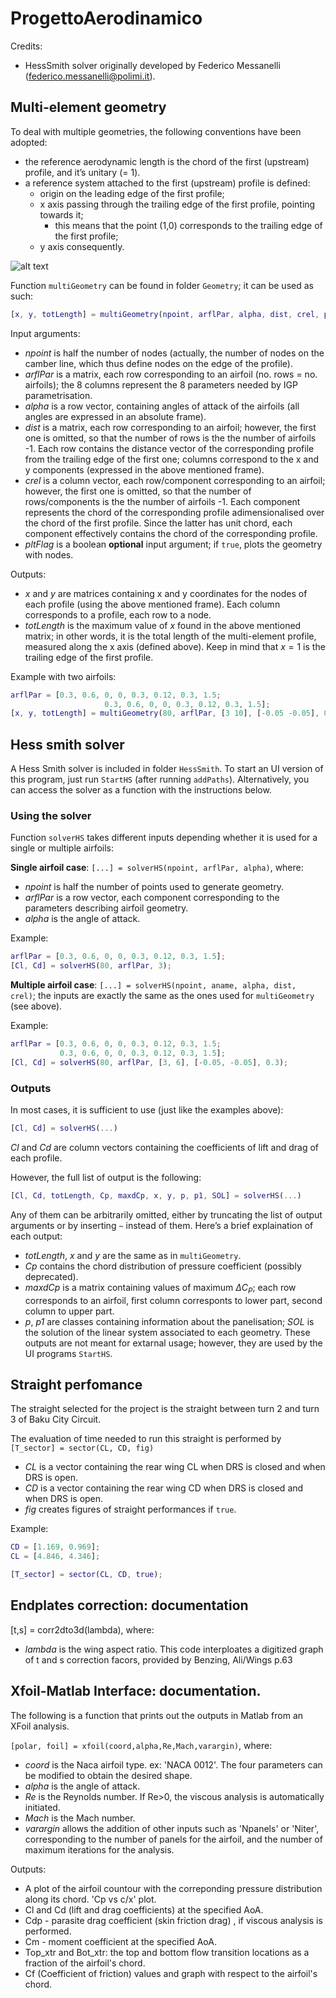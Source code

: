 # ProgettoAerodinamico

Credits:

- HessSmith solver originally developed by Federico Messanelli (federico.messanelli@polimi.it).



## Multi-element geometry

To deal with multiple geometries, the following conventions have been adopted:

- the reference aerodynamic length is the chord of the first (upstream) profile, and it’s unitary (= 1).
- a reference system attached to the first (upstream) profile is defined:
  - origin on the leading edge of the first profile;
  - x axis passing through the trailing edge of the first profile, pointing towards it;
    - this means that the point (1,0) corresponds to the trailing edge of the first profile;
  - y axis consequently.

![alt text](https://i.imgur.com/k4vNnKt.png)

Function `multiGeometry` can be found in folder `Geometry`; it can be used as such:

```MATLAB
[x, y, totLength] = multiGeometry(npoint, arflPar, alpha, dist, crel, pltFlag);
```

Input arguments:

- _npoint_ is half the number of nodes (actually, the number of nodes on the camber line, which thus define nodes on the edge of the profile).
- _arflPar_ is a matrix, each row corresponding to an airfoil (no. rows = no. airfoils); the 8 columns represent the 8 parameters needed by IGP parametrisation.
- _alpha_ is a row vector, containing angles of attack of the airfoils (all angles are expressed in an absolute frame).
- _dist_ is a matrix, each row corresponding to an airfoil; however, the first one is omitted, so that the number of rows is the the number of airfoils -1. Each row contains the distance vector of the corresponding profile from the trailing edge of the first one; columns correspond to the x and y components (expressed in the above mentioned frame).
- _crel_ is a column vector, each row/component corresponding to an airfoil; however, the first one is omitted, so that the number of rows/components is the the number of airfoils -1. Each component represents the chord of the corresponding profile adimensionalised over the chord of the first profile. Since the latter has unit chord, each component effectively contains the chord of the corresponding profile.
- _pltFlag_ is a boolean __optional__ input argument; if `true`, plots the geometry with nodes.

Outputs:

- _x_ and _y_ are matrices containing x and y coordinates for the nodes of each profile (using the above mentioned frame). Each column corresponds to a profile, each row to a node.
- _totLength_ is the maximum value of _x_ found in the above mentioned matrix; in other words, it is the total length of the multi-element profile, measured along the x axis (defined above). Keep in mind that $x = 1$ is the trailing edge of the first profile.

Example with two airfoils:

```MATLAB
arflPar = [0.3, 0.6, 0, 0, 0.3, 0.12, 0.3, 1.5;
					 0.3, 0.6, 0, 0, 0.3, 0.12, 0.3, 1.5];
[x, y, totLength] = multiGeometry(80, arflPar, [3 10], [-0.05 -0.05], 0.3, true);
```



## Hess smith solver

A Hess Smith solver is included in folder `HessSmith`. To start an UI version of this program, just run `StartHS` (after running `addPaths`). Alternatively, you can access the solver as a function with the instructions below.



### Using the solver

Function `solverHS` takes different inputs depending whether it is used for a single or multiple airfoils:



__Single airfoil case__: `[...] = solverHS(npoint, arflPar, alpha)`, where:
- _npoint_ is half the number of points used to generate geometry.
- _arflPar_ is a row vector, each component corresponding to the parameters describing airfoil geometry.
- _alpha_ is the angle of attack.

Example:
```MATLAB
arflPar = [0.3, 0.6, 0, 0, 0.3, 0.12, 0.3, 1.5];
[Cl, Cd] = solverHS(80, arflPar, 3);
```



__Multiple airfoil case__: `[...] = solverHS(npoint, aname, alpha, dist, crel)`; the inputs are exactly the same as the ones used for `multiGeometry` (see above).

Example:

```MATLAB
arflPar = [0.3, 0.6, 0, 0, 0.3, 0.12, 0.3, 1.5;
           0.3, 0.6, 0, 0, 0.3, 0.12, 0.3, 1.5];
[Cl, Cd] = solverHS(80, arflPar, [3, 6], [-0.05, -0.05], 0.3);
```



### Outputs

In most cases, it is sufficient to use (just like the examples above): 

```MATLAB	
[Cl, Cd] = solverHS(...)
```

_Cl_ and _Cd_ are column vectors containing the coefficients of lift and drag of each profile.

However, the full list of output is the following:

```MATLAB
[Cl, Cd, totLength, Cp, maxdCp, x, y, p, p1, SOL] = solverHS(...)
```

Any of them can be arbitrarily omitted, either by truncating the list of output arguments or by inserting `~` instead of them. Here’s a brief explaination of each output:

- _totLength_, _x_ and _y_ are the same as in `multiGeometry`.
- _Cp_ contains the chord distribution of pressure coefficient (possibly deprecated).
- _maxdCp_ is a matrix containing values of maximum $\Delta C_P$; each row corresponds to an airfoil, first column corresponts to lower part, second column to upper part.
- _p_, _p1_ are classes containing information about the panelisation; _SOL_ is the solution of the linear system associated to each geometry. These outputs are not meant for extarnal usage; however, they are used by the UI programs `StartHS`.





## Straight perfomance

The straight selected for the project is the straight between turn 2 and turn 3 of Baku City Circuit.

The evaluation of time needed to run this straight is performed by ```[T_sector] = sector(CL, CD, fig)```

- _CL_ is a vector containing the rear wing CL when DRS is closed and when DRS is open.
- _CD_ is a vector containing the rear wing CD when DRS is closed and when DRS is open.
- _fig_ creates figures of straight performances if ```true```.

Example: 

```matlab
CD = [1.169, 0.969];
CL = [4.846, 4.346];

[T_sector] = sector(CL, CD, true);
```





## Endplates correction: documentation
[t,s] = corr2dto3d(lambda), where:
- _lambda_ is the wing aspect ratio.
This code interploates a digitized graph of t and s correction facors, provided by Benzing, Ali/Wings p.63





## Xfoil-Matlab Interface: documentation.

The following is a function that prints out the outputs in Matlab from an XFoil analysis. 

`[polar, foil] = xfoil(coord,alpha,Re,Mach,varargin)`, where:


- _coord_ is the Naca airfoil type. ex: 'NACA 0012'. The four parameters can be modified to obtain the desired shape.
- _alpha_ is the angle of attack.
- _Re_ is the Reynolds number. If Re>0, the viscous analysis is automatically initiated.
- _Mach_ is the Mach number.
- _varargin_ allows the addition of other inputs such as 'Npanels' or 'Niter', corresponding to the number of panels for the airfoil, and the number of maximum iterations for the analysis.

Outputs:

- A plot of the airfoil countour with the correponding pressure distribution along its chord. 'Cp vs c/x' plot.
- Cl and Cd (lift and drag coefficients) at the specified AoA.
- Cdp - parasite drag coefficient (skin friction drag) , if viscous analysis is performed.
- Cm - moment coefficient at the specified AoA.
- Top_xtr and Bot_xtr: the top and bottom flow transition locations as a fraction of the airfoil's chord.
- Cf (Coefficient of friction) values and graph with respect to the airfoil's chord. 

